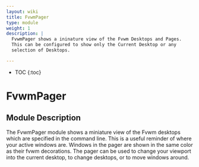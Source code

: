 ```yaml
---
layout: wiki
title: FvwmPager
type: module
weight: 1
description: |
  FvwmPager shows a ininature view of the Fvwm Desktops and Pages.
  This can be configured to show only the Current Desktop or any
  selection of Desktops.

---
```

* TOC
{:toc}

# FvwmPager

## Module Description

The FvwmPager module shows a miniature view of the Fvwm desktops which are
specified in the command line. This is a useful reminder of where your
active windows are. Windows in the pager are shown in the same color as
their fvwm decorations.  The pager can be used to change your viewport into
the current desktop, to change desktops, or to move windows around.

